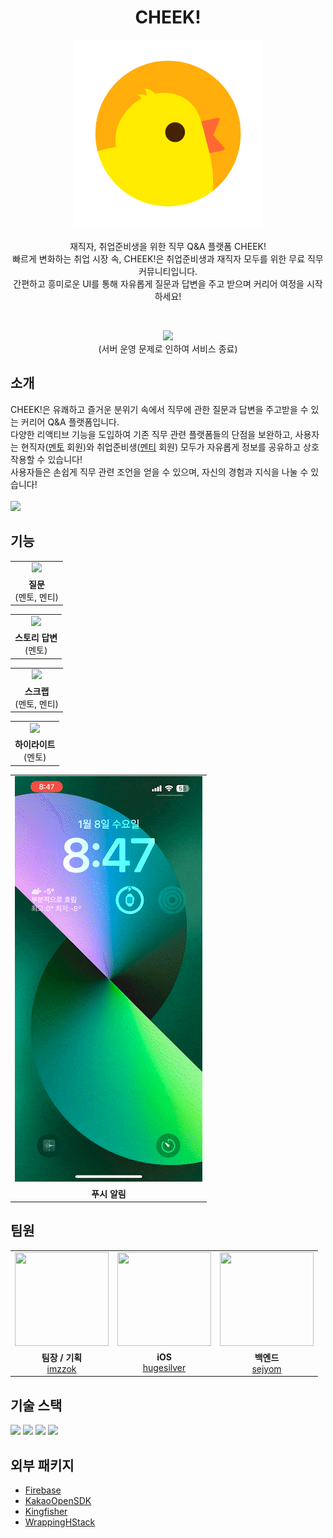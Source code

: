 <h1 align="center">
  CHEEK!
</h1>

<p align="center">
  <img src="readme/logo.png" width="300px" height="300px" />
  <br />
  <br />
  재직자, 취업준비생을 위한 직무 Q&A 플랫폼 CHEEK!
  <br />
  빠르게 변화하는 취업 시장 속, CHEEK!은 취업준비생과 재직자 모두를 위한 무료 직무 커뮤니티입니다.
  <br />
  간편하고 흥미로운 UI를 통해 자유롭게 질문과 답변을 주고 받으며 커리어 여정을 시작하세요!
</p>

<br />

<p align="center">
  <a href="https://apps.apple.com/kr/app/cheek/id6736381815">
    <img src="https://developer.apple.com/assets/elements/badges/download-on-the-app-store.svg" />
  </a>
  <br />
  (서버 운영 문제로 인하여 서비스 종료)
</p>

## 소개

CHEEK!은 유쾌하고 즐거운 분위기 속에서 직무에 관한 질문과 답변을 주고받을 수 있는 커리어 Q&A 플랫폼입니다.<br />
다양한 리액티브 기능을 도입하여 기존 직무 관련 플랫폼들의 단점을 보완하고, 사용자는 현직자(<ins>멘토</ins> 회원)와 취업준비생(<ins>멘티</ins> 회원) 모두가 자유롭게 정보를 공유하고 상호작용할 수 있습니다!<br />
사용자들은 손쉽게 직무 관련 조언을 얻을 수 있으며, 자신의 경험과 지식을 나눌 수 있습니다!
<br />
<br />
<img src="readme/preview_introduce.gif" />

## 기능

<table>
  <tr>
    <td align="center">
      <img src="readme/preview_question.gif" width="300px" height="auto" >
    </td>
  </tr>
  <tr>
    <td align="center"><b>질문</b><br />(멘토, 멘티)</td>
  </tr>
</table>

<table>
  <tr>
    <td align="center">
      <img src="readme/preview_story.gif" width="300px" height="auto" >
    </td>
  </tr>
  <tr>
    <td align="center"><b>스토리 답변</b><br />(멘토)</td>
  </tr>
</table>

<table>
  <tr>
    <td align="center">
      <img src="readme/preview_scrap.gif" width="300px" height="auto" >
    </td>
  </tr>
  <tr>
    <td align="center"><b>스크랩</b><br />(멘토, 멘티)</td>
  </tr>
</table>

<table>
  <tr>
    <td align="center">
      <img src="readme/preview_highlight.gif" width="300px" height="auto" >
    </td>
  </tr>
  <tr>
    <td align="center"><b>하이라이트</b><br />(멘토)</td>
  </tr>
</table>

<table>
  <tr>
    <td align="center">
      <img src="readme/preview_push_alert.gif" width="300px" height="auto" >
    </td>
  </tr>
  <tr>
    <td align="center"><b>푸시 알림</b></td>
  </tr>
</table>

## 팀원

<table>
  <tr>
    <td align="center">
      <a href="https://github.com/imzzok">
        <img src="https://avatars.githubusercontent.com/u/118805355?v=4" width="150px" height="150px" >
      </a>
    </td>
    <td align="center">
      <a href="https://github.com/hugesilver">
        <img src="https://avatars.githubusercontent.com/u/44265544?v=4" width="150px" height="150px" >
      </a>
    </td>
    <td align="center">
      <a href="https://github.com/sejyom">
        <img src="https://avatars.githubusercontent.com/u/103199551?v=4" width="150px" height="150px" >
      </a>
    </td>
  </tr>
  <tr>
    <td align="center">
      <b>팀장 / 기획</b>
      <br />
      <a href="https://github.com/imzzok">imzzok</a>
    </td>
    <td align="center">
      <b>iOS</b>
      <br />
      <a href="https://github.com/hugesilver">hugesilver</a>
    </td>
    <td align="center">
      <b>백엔드</b>
      <br />
      <a href="https://github.com/sejyom">sejyom</a>
    </td>
  </tr>
</table>

## 기술 스택

<img src="https://img.shields.io/badge/Swift-FA7343?style=flat&logo=Swift&logoColor=white" /> <img src="https://img.shields.io/badge/SwiftUI-524520?logo=swift" /> <img src="https://img.shields.io/badge/Firebase-FFCA28?style=flat&logo=Firebase&logoColor=black" /> <img src="https://img.shields.io/badge/Combine-FA7343?style=flat&logo=Java&logoColor=white" />

## 외부 패키지

- [Firebase](https://github.com/firebase/firebase-ios-sdk)
- [KakaoOpenSDK](https://github.com/kakao/kakao-ios-sdk-rx)
- [Kingfisher](https://github.com/onevcat/Kingfisher)
- [WrappingHStack](https://github.com/dkk/WrappingHStack)
